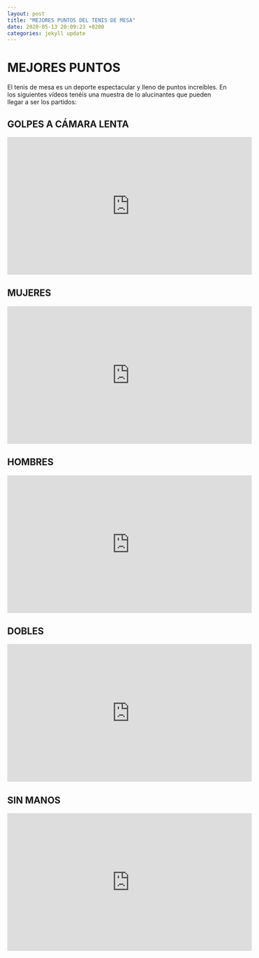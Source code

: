 ```yaml
---
layout: post
title: "MEJORES PUNTOS DEL TENIS DE MESA"
date: 2020-05-13 20:09:23 +0200
categories: jekyll update
---
```


# MEJORES PUNTOS

El tenis de mesa es un deporte espectacular y lleno de puntos increíbles. En los siguientes vídeos tenéis una muestra de lo alucinantes que pueden llegar a ser los partidos:

## GOLPES A CÁMARA LENTA

<iframe width="560" height="315" src="https://www.youtube.com/embed/6cHog8dYvsE" frameborder="0" allow="accelerometer; autoplay; encrypted-media; gyroscope; picture-in-picture" allowfullscreen></iframe>

## MUJERES

<iframe width="560" height="315" src="https://www.youtube.com/embed/NHHu71zG6w8" frameborder="0" allow="accelerometer; autoplay; encrypted-media; gyroscope; picture-in-picture" allowfullscreen></iframe>

## HOMBRES

<iframe width="560" height="315" src="https://www.youtube.com/embed/WAfF7PbkZB8" frameborder="0" allow="accelerometer; autoplay; encrypted-media; gyroscope; picture-in-picture" allowfullscreen></iframe>

## DOBLES

<iframe width="560" height="315" src="https://www.youtube.com/embed/5XJR5F_cmVA" frameborder="0" allow="accelerometer; autoplay; encrypted-media; gyroscope; picture-in-picture" allowfullscreen></iframe>

## SIN MANOS

<iframe width="560" height="315" src="https://www.youtube.com/embed/fmpXuyW0hgo" frameborder="0" allow="accelerometer; autoplay; encrypted-media; gyroscope; picture-in-picture" allowfullscreen></iframe>
